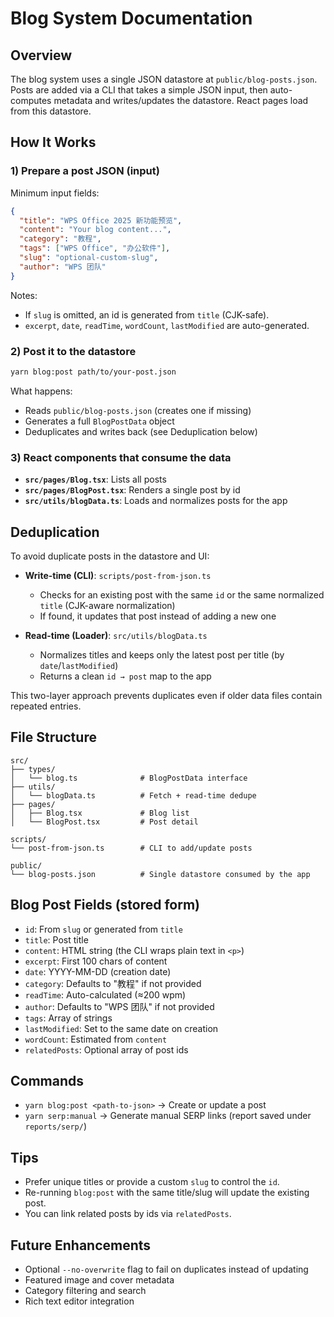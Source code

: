 # Blog System Documentation

## Overview

The blog system uses a single JSON datastore at `public/blog-posts.json`. Posts are added via a CLI that takes a simple JSON input, then auto-computes metadata and writes/updates the datastore. React pages load from this datastore.

## How It Works

### 1) Prepare a post JSON (input)

Minimum input fields:

```json
{
  "title": "WPS Office 2025 新功能预览",
  "content": "Your blog content...",
  "category": "教程",
  "tags": ["WPS Office", "办公软件"],
  "slug": "optional-custom-slug",
  "author": "WPS 团队"
}
```

Notes:
- If `slug` is omitted, an id is generated from `title` (CJK-safe).
- `excerpt`, `date`, `readTime`, `wordCount`, `lastModified` are auto-generated.

### 2) Post it to the datastore

```bash
yarn blog:post path/to/your-post.json
```

What happens:
- Reads `public/blog-posts.json` (creates one if missing)
- Generates a full `BlogPostData` object
- Deduplicates and writes back (see Deduplication below)

### 3) React components that consume the data

- **`src/pages/Blog.tsx`**: Lists all posts
- **`src/pages/BlogPost.tsx`**: Renders a single post by id
- **`src/utils/blogData.ts`**: Loads and normalizes posts for the app

## Deduplication

To avoid duplicate posts in the datastore and UI:

- **Write-time (CLI)**: `scripts/post-from-json.ts`
  - Checks for an existing post with the same `id` or the same normalized `title` (CJK-aware normalization)
  - If found, it updates that post instead of adding a new one

- **Read-time (Loader)**: `src/utils/blogData.ts`
  - Normalizes titles and keeps only the latest post per title (by `date`/`lastModified`)
  - Returns a clean `id → post` map to the app

This two-layer approach prevents duplicates even if older data files contain repeated entries.

## File Structure

```
src/
├── types/
│   └── blog.ts              # BlogPostData interface
├── utils/
│   └── blogData.ts          # Fetch + read-time dedupe
├── pages/
│   ├── Blog.tsx             # Blog list
│   └── BlogPost.tsx         # Post detail

scripts/
└── post-from-json.ts        # CLI to add/update posts

public/
└── blog-posts.json          # Single datastore consumed by the app
```

## Blog Post Fields (stored form)

- `id`: From `slug` or generated from `title`
- `title`: Post title
- `content`: HTML string (the CLI wraps plain text in `<p>`)
- `excerpt`: First 100 chars of content
- `date`: YYYY-MM-DD (creation date)
- `category`: Defaults to "教程" if not provided
- `readTime`: Auto-calculated (≈200 wpm)
- `author`: Defaults to "WPS 团队" if not provided
- `tags`: Array of strings
- `lastModified`: Set to the same date on creation
- `wordCount`: Estimated from `content`
- `relatedPosts`: Optional array of post ids

## Commands

- `yarn blog:post <path-to-json>` → Create or update a post
- `yarn serp:manual` → Generate manual SERP links (report saved under `reports/serp/`)

## Tips

- Prefer unique titles or provide a custom `slug` to control the `id`.
- Re-running `blog:post` with the same title/slug will update the existing post.
- You can link related posts by ids via `relatedPosts`.

## Future Enhancements

- Optional `--no-overwrite` flag to fail on duplicates instead of updating
- Featured image and cover metadata
- Category filtering and search
- Rich text editor integration
